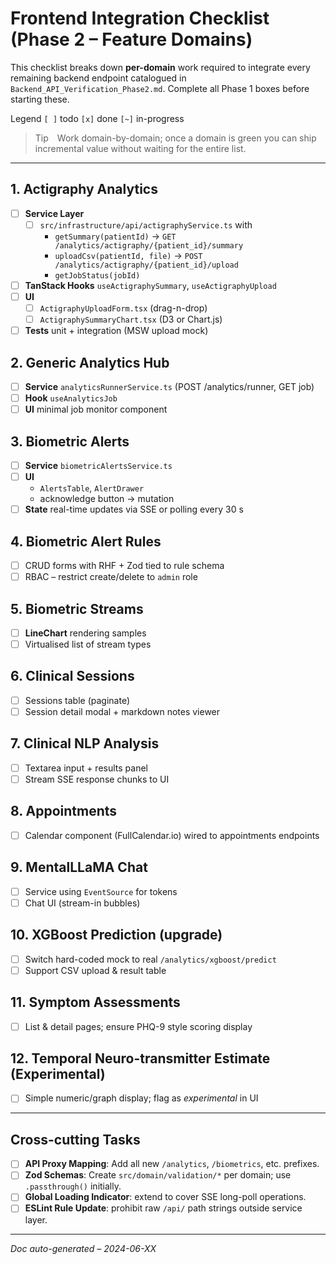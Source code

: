 # Frontend Integration Checklist (Phase 2 – Feature Domains)

This checklist breaks down **per-domain** work required to integrate every remaining backend endpoint catalogued in `Backend_API_Verification_Phase2.md`.  Complete all Phase 1 boxes before starting these.

Legend  `[ ]` todo   `[x]` done   `[~]` in-progress

> Tip Work domain-by-domain; once a domain is green you can ship incremental value without waiting for the entire list.

---

## 1. Actigraphy Analytics

-   [ ] **Service Layer**
    -   [ ] `src/infrastructure/api/actigraphyService.ts` with
        - `getSummary(patientId)` → `GET /analytics/actigraphy/{patient_id}/summary`
        - `uploadCsv(patientId, file)` → `POST /analytics/actigraphy/{patient_id}/upload`
        - `getJobStatus(jobId)`
-   [ ] **TanStack Hooks** `useActigraphySummary`, `useActigraphyUpload`
-   [ ] **UI**
    -   [ ] `ActigraphyUploadForm.tsx` (drag-n-drop)
    -   [ ] `ActigraphySummaryChart.tsx` (D3 or Chart.js)
-   [ ] **Tests** unit + integration (MSW upload mock)

## 2. Generic Analytics Hub

-   [ ] **Service** `analyticsRunnerService.ts` (POST /analytics/runner, GET job)
-   [ ] **Hook** `useAnalyticsJob`
-   [ ] **UI** minimal job monitor component

## 3. Biometric Alerts

-   [ ] **Service** `biometricAlertsService.ts`
-   [ ] **UI**
    - `AlertsTable`, `AlertDrawer`
    - acknowledge button → mutation
-   [ ] **State** real-time updates via SSE or polling every 30 s

## 4. Biometric Alert Rules

-   [ ] CRUD forms with RHF + Zod tied to rule schema
-   [ ] RBAC – restrict create/delete to `admin` role

## 5. Biometric Streams

-   [ ] **LineChart** rendering samples
-   [ ] Virtualised list of stream types

## 6. Clinical Sessions

-   [ ] Sessions table (paginate)
-   [ ] Session detail modal + markdown notes viewer

## 7. Clinical NLP Analysis

-   [ ] Textarea input + results panel
-   [ ] Stream SSE response chunks to UI

## 8. Appointments

-   [ ] Calendar component (FullCalendar.io) wired to appointments endpoints

## 9. MentalLLaMA Chat

-   [ ] Service using `EventSource` for tokens
-   [ ] Chat UI (stream-in bubbles)

## 10. XGBoost Prediction (upgrade)

-   [ ] Switch hard-coded mock to real `/analytics/xgboost/predict`
-   [ ] Support CSV upload & result table

## 11. Symptom Assessments

-   [ ] List & detail pages; ensure PHQ-9 style scoring display

## 12. Temporal Neuro-transmitter Estimate (Experimental)

-   [ ] Simple numeric/graph display; flag as *experimental* in UI

---

## Cross-cutting Tasks

-   [ ] **API Proxy Mapping**: Add all new `/analytics`, `/biometrics`, etc. prefixes.
-   [ ] **Zod Schemas**: Create `src/domain/validation/*` per domain; use `.passthrough()` initially.
-   [ ] **Global Loading Indicator**: extend to cover SSE long-poll operations.
-   [ ] **ESLint Rule Update**: prohibit raw `/api/` path strings outside service layer.

---

*Doc auto-generated – 2024-06-XX* 
